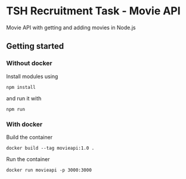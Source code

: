# TSH Recruitment Task - Movie API
Movie API with getting and adding movies in Node.js

## Getting started

### Without docker
Install modules using
```
npm install
```
and run it with
```
npm run
```

### With docker
Build the container
```
docker build --tag movieapi:1.0 .
```
Run the container
```
docker run movieapi -p 3000:3000
```
